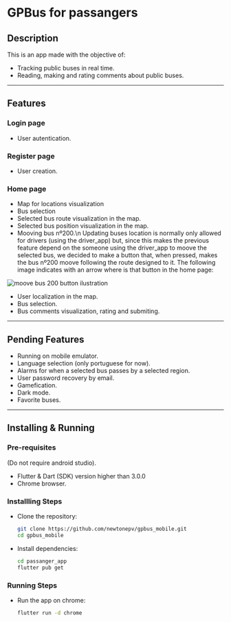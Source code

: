 # GPBus for passangers

## Description
This is an app made with the objective of: 
- Tracking public buses in real time.
- Reading, making and rating comments about public buses.

<hr>

## Features
### Login page
- User autentication.
### Register page
- User creation.
### Home page
- Map for locations visualization
- Bus selection
- Selected bus route visualization in the map.
- Selected bus position visualization in the map.
- Mooving bus nº200.\n 
Updating buses location is normally only allowed for drivers (using the driver_app) but, since this makes the
previous feature depend on the someone using the driver_app to moove the selected bus, we decided to make a button that,
when pressed, makes the bus nº200 moove following the route designed to it. The following image indicates with an arrow
 where is that button in the home page:

<p>
  <img url="../readme_images/moove_bus_200.jpeg" alt="moove bus 200 button ilustration">
</p>

- User localization in the map.
- Bus selection.
- Bus comments visualization, rating and submiting.

<hr>

## Pending Features
- Running on mobile emulator.
- Language selection (only portuguese for now).
- Alarms for when a selected bus passes by a selected region.
- User password recovery by email.
- Gamefication.
- Dark mode.
- Favorite buses.

<hr>

## Installing & Running
### Pre-requisites
(Do not require android studio).
- Flutter & Dart (SDK) version higher than 3.0.0
- Chrome browser.
### Installling Steps
- Clone the repository:
  ```bash
  git clone https://github.com/newtonepv/gpbus_mobile.git
  cd gpbus_mobile
  ```
- Install dependencies:
  ```bash
  cd passanger_app
  flutter pub get
  ```
### Running Steps
- Run the app on chrome:
  ```bash
  flutter run -d chrome
  ```

